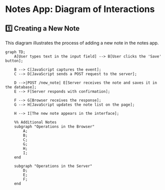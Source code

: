 # Notes App: Diagram of Interactions

## 1️⃣ Creating a New Note
This diagram illustrates the process of adding a new note in the notes app.

```mermaid
graph TD;
    A[User types text in the input field] --> B[User clicks the 'Save' button];
    
    B --> C[JavaScript captures the event];
    C --> D[JavaScript sends a POST request to the server];

    D -->|POST /new_note| E[Server receives the note and saves it in the database];
    E --> F[Server responds with confirmation];

    F --> G[Browser receives the response];
    G --> H[JavaScript updates the note list on the page];

    H --> I[The new note appears in the interface];

    %% Additional Notes
    subgraph "Operations in the Browser"
        A;
        B;
        C;
        G;
        H;
        I;
    end

    subgraph "Operations in the Server"
        D;
        E;
        F;
    end

